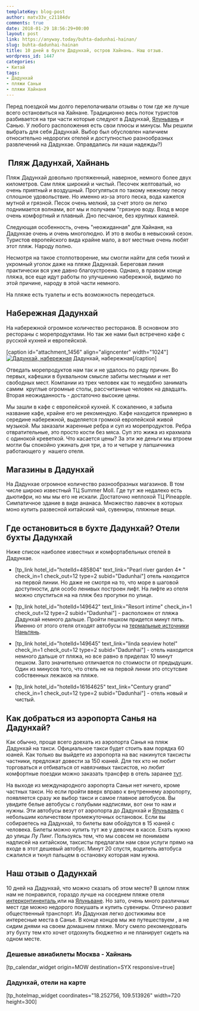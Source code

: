 ```yaml
---
templateKey: blog-post
author: matv33v_c21184dv
comments: true
date: 2018-01-29 18:56:29+00:00
layout: post
link: https://anyway.today/buhta-dadunhai-hainan/
slug: buhta-dadunhai-hainan
title: 10 дней в бухте Дадунхай, остров Хайнань. Наш отзыв.
wordpress_id: 1447
categories:
- Китай
tags:
- Дадунхай
- пляжи Саньи
- пляжи Хайнаня
---
```


Перед поездкой мы долго перелопачивали отзывы о том где же лучше всего остановиться на Хайнане. Традиционно весь поток туристов разбивается на три части которые следуют в Дадунхай, [Ялуньвань](https://anyway.today/buhta-yalunvan/) и Санью. У любого расположения есть свои плюсы и минусы. Мы решили выбрать для себя Дадунхай. Выбор был обусловлен наличием относительно недорогих отелей и доступностью разнообразных развлечений на Дадунхае. Оправдались ли наши надежды?)




<!-- more -->





##  Пляж Дадунхай, Хайнань




Пляж Дадунхай довольно протяженный, наверное, немного более двух километров. Сам пляж широкий и чистый. Песочек желтоватый, но очень приятный и воздушный. Прогуляться по такому нежному песку сплошное удовольствие. Но именно из-за этого песка, вода кажется мутной и грязной. Песок очень мелкий, за счет этого он легко поднимается волнами, вот мы и получаем "грязную воду. Вход в море очень комфортный и плавный. Дно песчаное, без крупных камней.




Следующая особенность, очень "неожиданная" для Хайнаня, на Дадунхае очень и очень многолюдно. И это в якобы в невысокий сезон. Туристов европейского вида крайне мало, а вот местные очень любят этот пляж. Народу полно.




Несмотря на такое столпотворение, мы смогли найти для себя тихий и укромный уголок даже на пляже Дадунхай. Береговая линия практически вся уже давно благоустроена. Однако, в правом конце пляжа, все еще идут работы по улучшению набережной, видимо по этой причине, народу в этой части немного.




На пляже есть туалеты и есть возможность переодеться.





## Набережная Дадунхай




На набережной огромное количество ресторанов. В основном это рестораны с морепродуктами. Но так же нами был встречено кафе с русской кухней и европейской.




[caption id="attachment_1456" align="aligncenter" width="1024"][![Дадунхай, набережная](https://anyway.today/wp-content/uploads/2016/01/MG_1172.jpg)](https://anyway.today/wp-content/uploads/2016/01/MG_1172.jpg) Дадунхай, набережная[/caption]


Отведать морепродуктов нам так и не удалось по ряду причин. Во первых, кафешки в буквальном смысле забиты местными и нет свободных мест. Компании из трех человек как то неудобно занимать самим  круглые огромные столы, рассчитанные человек на двадцать. Вторая неожиданность - достаточно высокие цены.




Мы зашли в кафе с европейской кухней. К сожалению, я забыла название кафе, крайне его не рекомендую. Кафе находится примерно в середине набережной, выделяется громкой европейской живой музыкой. Мы заказали жаренные ребра и суп из морепродуктов. Ребра отвратительные, это просто кости без мяса. Суп это жижа из крахмала с одинокой креветкой. Что касается цены? За эти же деньги мы втроем могли бы спокойно ужинать дня три, а то и четыре у лапшичника работающего у  нашего отеля.





## Магазины в Дадунхай




На Дадунхае огромное количество разнообразных магазинов. В том числе широко известный ТЦ Summer Moll. Где тут же недалеко есть дьютифри, но мы мы его не искали. Достаточно неплохой ТЦ Pineapple. Симпатичное здание в виде ананаса. Множество лавочек в которых моно купить развесной китайский чай, сувениры, пляжные вещи.





## Где остановиться в бухте Дадунхай? Отели бухты Дадунхай


Ниже список наиболее известных и комфортабельных отелей в Дадунхае.



 	
  * [tp_link hotel_id="hotelId=485804" text_link="Pearl river garden 4* " check_in=1 check_out=12 type=2 subid="Dadunhai"] отель находится на первой линии. Но даже не смотря на то, что море в шаговой доступности, для особо ленивых построен лифт. На лифте из отеля можно спуститься на на пляж без прогулки по улице.


 	
  * [tp_link hotel_id="hotelId=149642" text_link="Resort intime" check_in=1 check_out=12 type=2 subid="Dadunhai"] - расположен от пляжа Дадунхай немного дальше. Пройти пешком придется минут пять. Именно от этого отеля отходят автобусы на [термальные источники Наньтянь](https://anyway.today/termalnie-istichniki_nantyan-saniya/).


 	
  * [tp_link hotel_id="hotelId=149645" text_link="linda seaview hotel" check_in=1 check_out=12 type=2 subid="Dadunhai"] - отель находится немного дальше от пляжа, но все равно в приделах 10 минут пешком. Зато значительно отличается по стоимости от предыдущих. Один из минусов того, что отель не на первой линии это отсутсвие собственных лежаков на пляже.

 	
  * [tp_link hotel_id="hotelId=16164625" text_link="Century grand" check_in=1 check_out=12 type=2 subid="Dadunhai"] - отель новый и чистый.





## Как добраться из аэропорта Санья на Дадунхай?




Как обычно, проще всего доехать из аэропорта Санья на пляж Дадунхай на такси. Официальное такси будет стоить вам порядка 60 юаней. Как только вы выйдете из аэропорта на вас накинутся таксисты частники, предложат довести за 150 юаней. Для тех кто не любит торговаться и отбиваться от навязчивых таксистов, но любит комфортные поездки можно заказать трансфер в отель заранее [тут](https://c1.travelpayouts.com/click?shmarker=14510.pogodaHainan&promo_id=647&source_type=customlink&type=click&custom_url=https%3A%2F%2Fkiwitaxi.ru%2Fchina).




На выходе из международного аэропорта Саньи нет ничего, кроме частных такси. Но если пройти вверх вправо к внутреннему аэропорту, появляется сразу же выбор такси и самое главное автобусов. Вы увидите белые автобусы с голубыми надписями, вот они то нам и нужны. Эти автобусы везут от аэропорта до Дадунхай и [Ялуньвань](https://anyway.today/buhta-yalunvan/) с небольшим количеством промежуточных остановок. Если вы собираетесь на Дадунхай, то билеты вам обойдутся в 15 юаней с человека. Билеты можно купить тут же у девочек в кассе. Ехать нужно до улицы Лу Линг. Пользуясь тем, что мы совсем не понимаем надписей на китайском, таксисты предлагали нам свои услуги прямо на входе в этот дешевый автобус. Минут 20 спустя, водитель автобуса сжалился и ткнул пальцем в остановку которая нам нужна.





## Наш отзыв о Дадунхай




10 дней на Дадунхай, что можно сказать об этом месте? В целом пляж нам не понравился, гораздо лучше на соседнем пляже отеля [интерконтиненталь ](https://ad.admitad.com/g/83b3b940f7660367bb374ee68e9c3f/?ulp=https%3A%2F%2Fwww.booking.com%2Fhotel%2Fcn%2Fintercontinental-sanya-resort.ru.html)или на [Ялуньване](https://anyway.today/buhta-yalunvan/). Но зато, очень много различных мест где можно недорого покушать и купить сувениры. Отлично развит общественный транспорт. Из Дадунхая легко достижимы все интересные места в Санье. В конце концов мы же путешествуем , а не сидим днями на своем домашнем пляже. Могу смело рекомендовать эту бухту тем кто хочет отдохнуть бюджетно и не планирует сидеть на одном месте.





### Дешевые авиабилеты Москва - Хайнань




[tp_calendar_widget origin=MOW destination=SYX responsive=true]





### Дадунхай, отели на карте


[tp_hotelmap_widget coordinates="18.252756, 109.513926" width=720 height=300]
